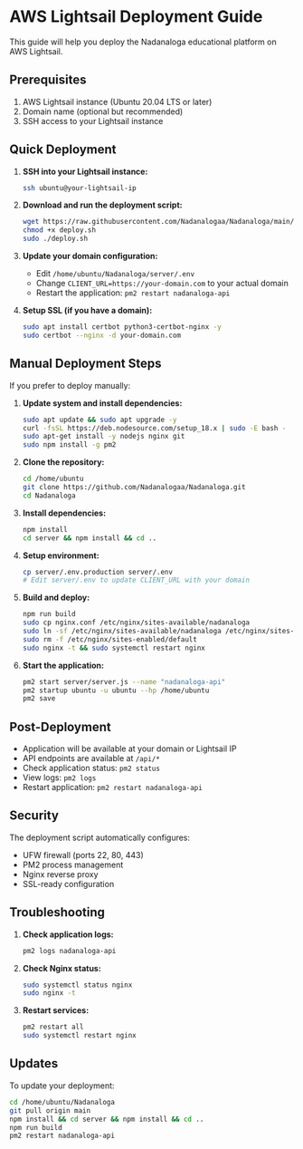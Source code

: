 # AWS Lightsail Deployment Guide

This guide will help you deploy the Nadanaloga educational platform on AWS Lightsail.

## Prerequisites

1. AWS Lightsail instance (Ubuntu 20.04 LTS or later)
2. Domain name (optional but recommended)
3. SSH access to your Lightsail instance

## Quick Deployment

1. **SSH into your Lightsail instance:**
   ```bash
   ssh ubuntu@your-lightsail-ip
   ```

2. **Download and run the deployment script:**
   ```bash
   wget https://raw.githubusercontent.com/Nadanalogaa/Nadanaloga/main/deploy.sh
   chmod +x deploy.sh
   sudo ./deploy.sh
   ```

3. **Update your domain configuration:**
   - Edit `/home/ubuntu/Nadanaloga/server/.env`
   - Change `CLIENT_URL=https://your-domain.com` to your actual domain
   - Restart the application: `pm2 restart nadanaloga-api`

4. **Setup SSL (if you have a domain):**
   ```bash
   sudo apt install certbot python3-certbot-nginx -y
   sudo certbot --nginx -d your-domain.com
   ```

## Manual Deployment Steps

If you prefer to deploy manually:

1. **Update system and install dependencies:**
   ```bash
   sudo apt update && sudo apt upgrade -y
   curl -fsSL https://deb.nodesource.com/setup_18.x | sudo -E bash -
   sudo apt-get install -y nodejs nginx git
   sudo npm install -g pm2
   ```

2. **Clone the repository:**
   ```bash
   cd /home/ubuntu
   git clone https://github.com/Nadanalogaa/Nadanaloga.git
   cd Nadanaloga
   ```

3. **Install dependencies:**
   ```bash
   npm install
   cd server && npm install && cd ..
   ```

4. **Setup environment:**
   ```bash
   cp server/.env.production server/.env
   # Edit server/.env to update CLIENT_URL with your domain
   ```

5. **Build and deploy:**
   ```bash
   npm run build
   sudo cp nginx.conf /etc/nginx/sites-available/nadanaloga
   sudo ln -sf /etc/nginx/sites-available/nadanaloga /etc/nginx/sites-enabled/
   sudo rm -f /etc/nginx/sites-enabled/default
   sudo nginx -t && sudo systemctl restart nginx
   ```

6. **Start the application:**
   ```bash
   pm2 start server/server.js --name "nadanaloga-api"
   pm2 startup ubuntu -u ubuntu --hp /home/ubuntu
   pm2 save
   ```

## Post-Deployment

- Application will be available at your domain or Lightsail IP
- API endpoints are available at `/api/*`
- Check application status: `pm2 status`
- View logs: `pm2 logs`
- Restart application: `pm2 restart nadanaloga-api`

## Security

The deployment script automatically configures:
- UFW firewall (ports 22, 80, 443)
- PM2 process management
- Nginx reverse proxy
- SSL-ready configuration

## Troubleshooting

1. **Check application logs:**
   ```bash
   pm2 logs nadanaloga-api
   ```

2. **Check Nginx status:**
   ```bash
   sudo systemctl status nginx
   sudo nginx -t
   ```

3. **Restart services:**
   ```bash
   pm2 restart all
   sudo systemctl restart nginx
   ```

## Updates

To update your deployment:
```bash
cd /home/ubuntu/Nadanaloga
git pull origin main
npm install && cd server && npm install && cd ..
npm run build
pm2 restart nadanaloga-api
```
